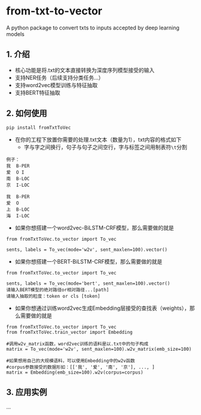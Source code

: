 # from-txt-to-vector
A python package to convert txts to inputs accepted by deep learning models

## 1. 介绍
* 核心功能是将.txt的文本直接转换为深度序列模型接受的输入
* 支持NER任务（后续支持分类任务...）
* 支持word2vec模型训练与特征抽取
* 支持BERT特征抽取

## 2. 如何使用
`pip install fromTxtToVec`  
* 在你的工程下放置你需要的处理.txt文本（数量为1），txt内容的格式如下
  * 字与字之间换行，句子与句子之间空行，字与标签之间用制表符`\t`分割  
```
例子：
我  B-PER
爱  O I
南  B-LOC
京  I-LOC

我  B-PER
爱  O
上  B-LOC
海  I-LOC
```
* 如果你想搭建一个word2vec-BiLSTM-CRF模型，那么需要做的就是
```
from fromTxtToVec.to_vector import To_vec

sents, labels = To_vec(mode='w2v', sent_maxlen=100).vector()
```
* 如果你想搭建一个BERT-BiLSTM-CRF模型，那么需要做的就是
```
from fromTxtToVec.to_vector import To_vec

sents, labels = To_vec(mode='bert', sent_maxlen=100).vector()
请输入BERT模型的绝对路径or相对路径...[path]
请输入抽取的粒度：token or cls [token]
```
* 如果你想通过训练word2vec生成Embedding层接受的查找表（weights），那么需要做的就是
```
from fromTxtToVec.to_vector import To_vec
from fromTxtToVec.train_vector import Embedding

#调用w2v_matrix函数，word2vec训练的语料是以.txt中的句子构成
matrix = To_vec(mode='w2v', sent_maxlen=100).w2v_matrix(emb_size=100)

#如果想用自己的大规模语料，可以使用Embedding中的w2v函数
#corpus参数接受的数据形如：[['我', '爱', '南', '京'], ..., ]
matrix = Embedding(emb_size=100).w2v(corpus=corpus)
```
## 3. 应用实例
...

